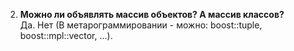 2. **Можно ли объявлять массив объектов? А массив классов?**  
Да. Нет (В метарограммировании - можно: boost::tuple, boost::mpl::vector, ...).
